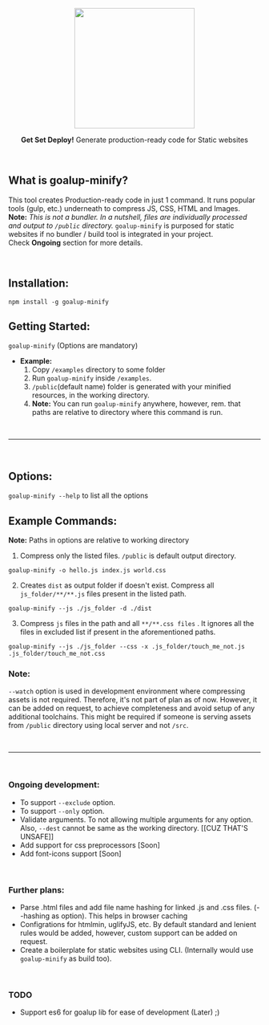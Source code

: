 <p align="center">
  <img width="240px" src="https://user-images.githubusercontent.com/6055628/50710526-41197300-1091-11e9-9a0e-8e7817cc286a.png">
	
  <p align="center"><b>Get Set Deploy!</b> Generate production-ready code for Static websites</p>
</p>


<br />

## What is goalup-minify?
This tool creates Production-ready code in just 1 command. It runs popular tools (gulp, etc.) underneath to compress JS, CSS, HTML and Images. **Note:** *This is not a bundler. In a nutshell, files are individually processed and output to `/public` directory.* `goalup-minify` is purposed for static websites if no bundler / build tool is integrated in your project.
<br />
Check **Ongoing** section for more details.

<br />

## Installation:

`npm install -g goalup-minify`

## Getting Started:

`goalup-minify` (Options are mandatory)

- **Example:**
	1. Copy `/examples` directory to some folder
	2. Run `goalup-minify` inside `/examples`.
	3. `/public`(default name) folder is generated with your minified resources, in the working directory.
	4. **Note:** You can run `goalup-minify` anywhere, however, rem. that paths are relative to  directory where this command is run.

<br />

-----

<br />

## Options:

`goalup-minify --help` to list all the options


## Example Commands:
**Note:** Paths in options are relative to working directory

1. Compress only the listed files. `/public` is default output directory.

`goalup-minify -o hello.js index.js world.css`


2. Creates `dist` as output folder if doesn't exist. Compress all `js_folder/**/**.js` files present in the listed path.

`goalup-minify --js ./js_folder -d ./dist`

3. Compress `js` files in the path and all `**/**.css files` . It ignores all the files in excluded list if present in the aforementioned paths.

`goalup-minify --js ./js_folder --css -x .js_folder/touch_me_not.js .js_folder/touch_me_not.css`


### Note:
`--watch` option is used in development environment where compressing assets is not required. Therefore, it's not part of plan as of now. However, it can be added on request, to achieve completeness and avoid setup of any additional toolchains. This might be required if someone is serving assets from `/public` directory using local server and not `/src`.

<br />

-----

<br />

### Ongoing development:
- To support `--exclude` option.
- To support `--only` option.
- Validate arguments. To not allowing multiple arguments for any option. Also, `--dest` cannot be same as the working directory. [[CUZ THAT'S UNSAFE]]
- Add support for css preprocessors [Soon]
- Add font-icons support [Soon]

<br />

### Further plans:
- Parse .html files and add file name hashing for linked .js and .css files. (--hashing as option). This helps in browser caching
- Configrations for htmlmin, uglifyJS, etc. By default standard and lenient rules would be added, however, custom support can be added on request.
- Create a boilerplate for static websites using CLI. (Internally would use `goalup-minify` as build too).

<br />

### TODO
- Support es6 for goalup lib for ease of development (Later) ;)
